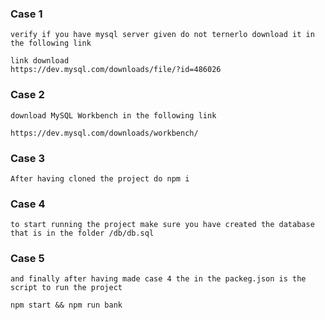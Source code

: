 ### Case 1
```
verify if you have mysql server given do not ternerlo download it in the following link

link download
https://dev.mysql.com/downloads/file/?id=486026
```

### Case 2

```
download MySQL Workbench in the following link

https://dev.mysql.com/downloads/workbench/
```

### Case 3 

```
After having cloned the project do npm i
```

### Case 4

```
to start running the project make sure you have created the database that is in the folder /db/db.sql
```
### Case 5

```
and finally after having made case 4 the in the packeg.json is the script to run the project

npm start && npm run bank
```
